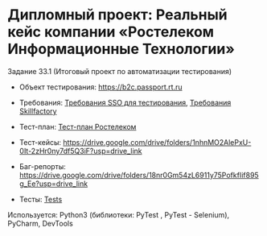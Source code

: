 # Дипломный проект: Реальный кейс компании «Ростелеком Информационные Технологии»

Задание 33.1 (Итоговый проект по автоматизации тестирования)


- Объект тестирования: https://b2c.passport.rt.ru

- Требования: [Требования SSO для тестирования](https://github.com/krayushkins/SkillFactory/blob/main/33.1/Требования_SSO_для_тестирования.pdf), [Требования Skillfactory](https://github.com/krayushkins/SkillFactory/blob/main/33.1/Требования_Skillfactory.pdf)

- Тест-план: [Тест-план Ростелеком](https://github.com/krayushkins/SkillFactory/blob/main/33.1/Тест-план_Ростелеком.pdf)

- Тест-кейсы: https://drive.google.com/drive/folders/1nhnMO2AlePxU-0It-2zHr0ny7df5Q3iF?usp=drive_link

- Баг-репорты: https://drive.google.com/drive/folders/18nr0Gm54zL6911y75PofkfIif895g_Ee?usp=drive_link

- Тесты: [Tests](https://github.com/krayushkins/SkillFactory/tree/main/33.1/Tests)

Используется: Python3 (библиотеки: PyTest , PyTest - Selenium), PyCharm, DevTools
